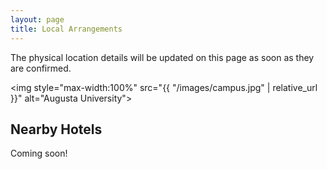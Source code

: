 ```yaml
---
layout: page
title: Local Arrangements
---
```


The physical location details will be updated on this page as soon as they are confirmed.

<img style="max-width:100%" src="{{ "/images/campus.jpg" | relative_url }}" alt="Augusta University">


## Nearby Hotels

Coming soon!
